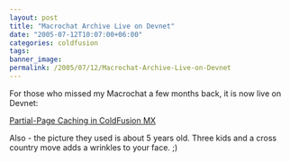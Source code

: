 ```yaml
---
layout: post
title: "Macrochat Archive Live on Devnet"
date: "2005-07-12T10:07:00+06:00"
categories: coldfusion 
tags: 
banner_image: 
permalink: /2005/07/12/Macrochat-Archive-Live-on-Devnet
---
```


For those who missed my Macrochat a few months back, it is now live on Devnet:

<a href="http://www.macromedia.com/devnet/mx/coldfusion/articles/partialcache_macrochat.html">Partial-Page Caching in ColdFusion MX</a>

Also - the picture they used is about 5 years old. Three kids and a cross country move adds a wrinkles to your face. ;)
